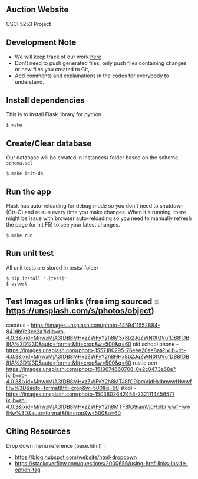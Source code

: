 ## Auction Website
CSCI 5253 Project

## Development Note
- We will keep track of our work [here](https://www.notion.so/invite/980fba7436651721cf51f072c6f90dd0cfde70d3)
- Don't need to push generated files, only push files containing changes or new files you created to Git, 
- Add comments and explainations in the codes for everybody to understand.

## Install dependencies
This is to install Flask library for python
```
$ make
```

## Create/Clear database
Our database will be created in instances/ folder based on the schema `schema.sql`
```
$ make init-db
```

## Run the app
Flask has auto-reloading for debug mode so you don't need to shutdown (Ctr-C) and re-run every time you make changes. When it's running, there might be issue with browser auto-reloading so you need to manually refresh the page (or hit F5) to see your latest changes.
```
$ make run
```

## Run unit test
All unit tests are stored in tests/ folder
```
$ pip install '.[test]'
$ pytest
```

## Test Images url links (free img sourced = https://unsplash.com/s/photos/object)
cacutus - https://images.unsplash.com/photo-1459411552884-841db9b3cc2a?ixlib=rb-4.0.3&ixid=MnwxMjA3fDB8MHxzZWFyY2h8M3x8b2JqZWN0fGVufDB8fDB8fA%3D%3D&auto=format&fit=crop&w=500&q=60
old school phone - https://images.unsplash.com/photo-1557180295-76eee20ae8aa?ixlib=rb-4.0.3&ixid=MnwxMjA3fDB8MHxzZWFyY2h8NHx8b2JqZWN0fGVufDB8fDB8fA%3D%3D&auto=format&fit=crop&w=500&q=60
rustic pen - https://images.unsplash.com/photo-1518674660708-0e2c0473e68e?ixlib=rb-4.0.3&ixid=MnwxMjA3fDB8MHxzZWFyY2h8MTJ8fG9iamVjdHxlbnwwfHwwfHw%3D&auto=format&fit=crop&w=500&q=60
stool - https://images.unsplash.com/photo-1503602642458-232111445657?ixlib=rb-4.0.3&ixid=MnwxMjA3fDB8MHxzZWFyY2h8MTF8fG9iamVjdHxlbnwwfHwwfHw%3D&auto=format&fit=crop&w=500&q=60


## Citing Resources
Drop down menu reference (base.html) : 
  - https://blog.hubspot.com/website/html-dropdown
  - https://stackoverflow.com/questions/2000656/using-href-links-inside-option-tag
